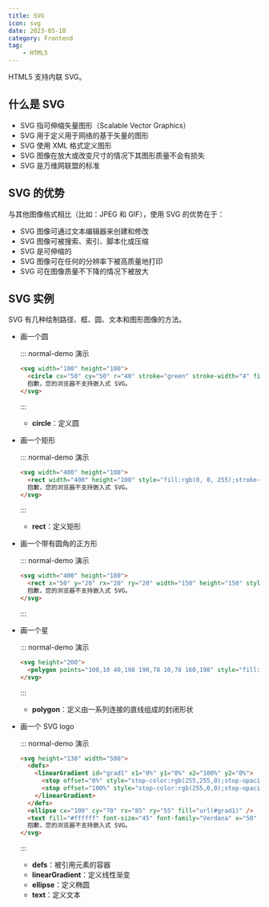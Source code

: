 ```yaml
---
title: SVG
icon: svg
date: 2023-05-10
category: Frontend
tag:
    - HTML5
---
```


HTML5 支持内联 SVG。

## 什么是 SVG

- SVG 指可伸缩矢量图形（Scalable Vector Graphics）
- SVG 用于定义用于网络的基于矢量的图形
- SVG 使用 XML 格式定义图形
- SVG 图像在放大或改变尺寸的情况下其图形质量不会有损失
- SVG 是万维网联盟的标准

## SVG 的优势

与其他图像格式相比（比如：JPEG 和 GIF），使用 SVG 的优势在于：

- SVG 图像可通过文本编辑器来创建和修改
- SVG 图像可被搜索、索引、脚本化或压缩
- SVG 是可伸缩的
- SVG 图像可在任何的分辨率下被高质量地打印
- SVG 可在图像质量不下降的情况下被放大

## SVG 实例

SVG 有几种绘制路径、框、圆、文本和图形图像的方法。

- 画一个圆

    ::: normal-demo 演示

    ```html
    <svg width="100" height="100">
      <circle cx="50" cy="50" r="40" stroke="green" stroke-width="4" fill="yellow" />
      抱歉，您的浏览器不支持嵌入式 SVG。
    </svg>
    ```

    :::

    - **circle**：定义圆

- 画一个矩形

    ::: normal-demo 演示
    
    ```html
    <svg width="400" height="100">
      <rect width="400" height="100" style="fill:rgb(0, 0, 255);stroke-width:10;stroke:rgb(0, 0, 0)" />
      抱歉，您的浏览器不支持嵌入式 SVG。
    </svg>
    ```
    
    :::

    - **rect**：定义矩形

- 画一个带有圆角的正方形

    ::: normal-demo 演示
    
    ```html
    <svg width="400" height="180">
      <rect x="50" y="20" rx="20" ry="20" width="150" height="150" style="fill:red;stroke:black;stroke-width:5;opacity:0.5" />
      抱歉，您的浏览器不支持嵌入式 SVG。
    </svg>
    ```
    
    :::

- 画一个星

    ::: normal-demo 演示

    ```html
    <svg height="200">
      <polygon points="100,10 40,198 190,78 10,78 160,198" style="fill:red;stroke:blue;stroke-width:3;fill-rule:evenodd;" />
    </svg>
    ```

    :::

    - **polygon**：定义由一系列连接的直线组成的封闭形状

- 画一个 SVG logo

    ::: normal-demo 演示

    ```html
    <svg height="130" width="500">
      <defs>
        <linearGradient id="grad1" x1="0%" y1="0%" x2="100%" y2="0%">
          <stop offset="0%" style="stop-color:rgb(255,255,0);stop-opacity:1" />
          <stop offset="100%" style="stop-color:rgb(255,0,0);stop-opacity:1" />
        </linearGradient>
      </defs>
      <ellipse cx="100" cy="70" rx="85" ry="55" fill="url(#grad1)" />
      <text fill="#ffffff" font-size="45" font-family="Verdana" x="50" y="86">SVG</text>
      抱歉，您的浏览器不支持嵌入式 SVG。
    </svg>
    ```

    :::

    - **defs**：被引用元素的容器
    - **linearGradient**：定义线性渐变
    - **ellipse**：定义椭圆
    - **text**：定义文本

